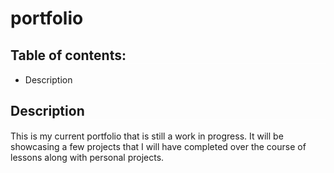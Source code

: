 # portfolio
<h2 style="border-bottom: solid white .5px;"> Table of contents: </h2>

<ul>
<li>Description</li>
<!-- <li> Website Showcase</li> -->
</ul>


<h2 style="border-bottom: solid white .5px;">Description</h2>

<p>This is my current portfolio that is still a work in progress. It will be showcasing a few projects that I will have completed over the course of lessons along with
personal projects. </p>

<!--
<h2 style="border-bottom: solid white .5px;">Website<h2>

<img src ="./assets/image/mainpage.gif">
-->